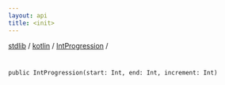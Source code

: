 ```yaml
---
layout: api
title: <init>
---
```

[stdlib](../../index.html) / [kotlin](../index.html) / [IntProgression](index.html) / [<init>](_init_.html)

# <init>

```
public IntProgression(start: Int, end: Int, increment: Int)
```
